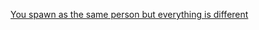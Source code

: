 [You spawn as the same person but everything is different](https://github.com/alanr8742/SEP-10-PD-6-Parallel-World-/blob/main/start/choices.md)
